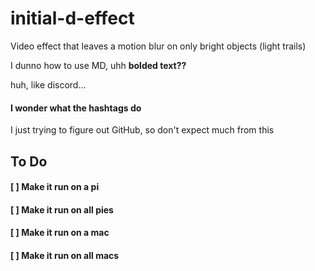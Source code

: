 # initial-d-effect
Video effect that leaves a motion blur on only bright objects (light trails)

I dunno how to use MD, uhh
**bolded text??**

huh, like discord...

#### I wonder what the hashtags do

I just trying to figure out GitHub, so don't expect much from this

## **To Do**
#### [ ] Make it run on a pi
#### [ ] Make it run on all pies
#### [ ] Make it run on a mac
#### [ ] Make it run on all macs

